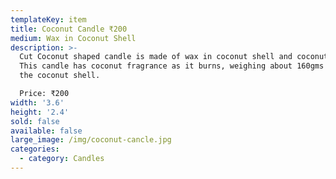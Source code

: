 ```yaml
---
templateKey: item
title: Coconut Candle ₹200
medium: Wax in Coconut Shell
description: >-
  Cut Coconut shaped candle is made of wax in coconut shell and coconut oil.
  This candle has coconut fragrance as it burns, weighing about 160gms including
  the coconut shell.

  Price: ₹200
width: '3.6'
height: '2.4'
sold: false
available: false
large_image: /img/coconut-cancle.jpg
categories:
  - category: Candles
---
```


